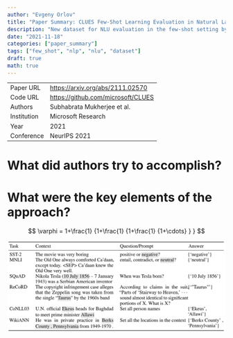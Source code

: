 ```yaml
---
author: "Evgeny Orlov"
title: "Paper Summary: CLUES Few-Shot Learning Evaluation in Natural Language Understanding"
description: "New dataset for NLU evaluation in the few-shot setting by Microsoft Research"
date: "2021-11-18"
categories: ["paper_summary"]
tags: ["few_shot", "nlp", "nlu", "dataset"]
draft: true
math: true
---
```


|             |                                    |
| :---------- | :--------------------------------- |
| Paper URL   | https://arxiv.org/abs/2111.02570   |
| Code URL    | https://github.com/microsoft/CLUES |
| Authors     | Subhabrata Mukherjee et al.        |
| Institution | Microsoft Research                 |
| Year        | 2021                               |
| Conference  | NeurIPS 2021                       |


# What did authors try to accomplish?

# What were the key elements of the approach?

$$
 \varphi = 1+\frac{1} {1+\frac{1} {1+\frac{1} {1+\cdots} } }
$$


![Examples](images/clues_examples.png)